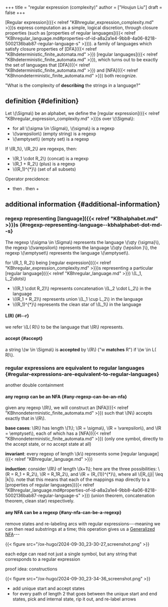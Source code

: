 +++
title = "regular expression (complexity)"
author = ["Houjun Liu"]
draft = false
+++

[Regular expression]({{< relref "KBhregular_expression_complexity.md" >}})s express computation as a simple, logical discretion, through closure properties (such as [properties of regular languages]({{< relref "KBhregular_language.md#properties-of-id-a8a2a1e4-9bb8-4a06-8218-5002136bab87-regular-language-s" >}})). a family of languages which satisfy closure properties of [DFA]({{< relref "KBhdeterministic_finite_automata.md" >}}) [regular languages]({{< relref "KBhdeterministic_finite_automata.md" >}}), which turns out to be exactly the set of languages that [DFA]({{< relref "KBhdeterministic_finite_automata.md" >}}) and [NFA]({{< relref "KBhnondeterministic_finite_automata.md" >}}) both recognize.

"What is the complexity of **describing** the strings in a language?"


## definition {#definition}

Let \\(\Sigma\\) be an alphabet, we define the [regular expression]({{< relref "KBhregular_expression_complexity.md" >}})s over \\(\Sigma\\):

-   for all \\(\sigma \in \Sigma\\), \\(\sigma\\) is a regexp
-   \\(\varepsilon\\) (empty string) is a regexp
-   \\(\emptyset\\) (empty set) is a regexp

If \\(R\_1\\), \\(R\_2\\) are regexps, then:

-   \\(R\_1 \cdot R\_2\\) (concat) is a regexp
-   \\(R\_1 + R\_2\\) (plus) is a regexp
-   \\((R\_1)^{\*}\\) (set of all subsets)

Operator precidence:

-   then . then +


## additional information {#additional-information}


### regexp representing [language]({{< relref "KBhalphabet.md" >}})s {#regexp-representing-language--kbhalphabet-dot-md--s}

The regexp \\(\sigma \in \Sigma\\) represents the language \\(\qty {\sigma}\\), the regexp \\(\varepsilon\\) represents the language \\(\qty {\epsilon }\\), the regexp \\(\emptyset\\) represents the language \\(\emptyset\\).

for \\(R\_1, R\_2\\) being [regular expression]({{< relref "KBhregular_expression_complexity.md" >}})s representing a particular [regular language]({{< relref "KBhregular_language.md" >}}) \\(L\_1, L\_2\dots\\)

-   \\((R\_1 \cdot R\_2)\\) represents concatenation \\(L\_2 \cdot L\_2\\) in the language
-   \\((R\_1 + R\_2)\\) represents union \\(L\_1 \cup L\_2\\) in the language
-   \\((R\_1)^{\*}\\) represents the clean star of \\(L\_1\\) in the language


#### L(R) {#l--r}

we refer \\(L( R)\\) to be the language that \\(R\\) represents.


#### accept {#accept}

a string \\(w \in \Sigma\\) is **accepted** by \\(R\\) ("w **matches** R") if \\(w \in L( R)\\).


### regular expressions are equivalent to regular languages {#regular-expressions-are-equivalent-to-regular-languages}

another double containment


#### any regexp can be an NFA {#any-regexp-can-be-an-nfa}

given any regexp \\(R\\), we will construct an [NFA]({{< relref "KBhnondeterministic_finite_automata.md" >}}) such that \\(N\\) accepts exactly that in \\(R\\).

**base cases**: \\(R\\) has length \\(1\\); \\(R = \sigma\\), \\(R = \varepsilon\\), and \\(R = \emptyset\\), each of which has a [NFA]({{< relref "KBhnondeterministic_finite_automata.md" >}}) (only one symbol, directly to the accept state, or no accept state at all)

**invariant**: every regexp of length \\(k\\) represents some [regular language]({{< relref "KBhregular_language.md" >}})

**induction**: consider \\(R\\) of length \\(k+1\\); here are the three possibilities: \\(R = R\_1 + R\_2\\), \\(R = R\_1R\_2\\), and \\(R = (R\_{1})^{\*}\\), where all \\(|R\_{j}| \leq |k|\\). note that this means that each of the mappings map directly to a [properties of regular languages]({{< relref "KBhregular_language.md#properties-of-id-a8a2a1e4-9bb8-4a06-8218-5002136bab87-regular-language-s" >}}) (union theorem, concatenation theorem, clean star) respectively.


#### any NFA can be a regexp {#any-nfa-can-be-a-regexp}

remove states and re-labeling arcs with regular expressions---meaning we can then read substrings at a time; this operation gives us a [Generalized NFA](#any-nfa-can-be-a-regexp)---

{{< figure src="/ox-hugo/2024-09-30_23-30-27_screenshot.png" >}}

each edge can read not just a single symbol, but any string that corresponds to a regular expression

proof idea: constructions

{{< figure src="/ox-hugo/2024-09-30_23-34-36_screenshot.png" >}}

-   add unique start and accept states
-   for every path of length 2 that goes between the unique start and end states, pick and internal state, rip it out, and re-label arrows
